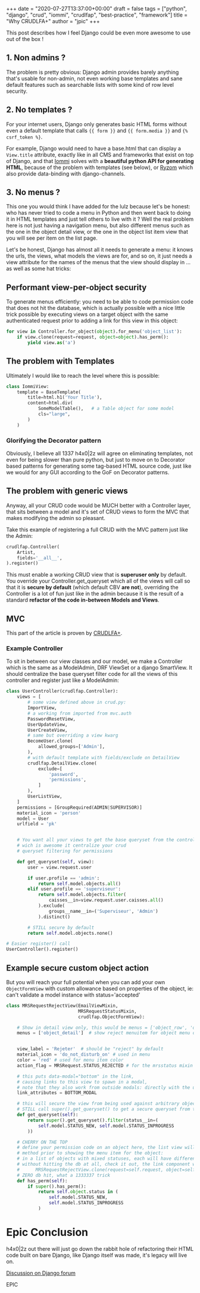 +++
date = "2020-07-27T13:37:00+00:00"
draft = false
tags = ["python", "django", "crud", "iommi", "crudlfap", "best-practice", "framework"]
title = "Why CRUDLFA+"
author = "jpic"
+++

This post describes how I feel Django could be even more awesome to use
out of the box !

## 1. Non admins ?

The problem is pretty obvious: Django admin provides barely anything that's
usable for non-admin, not even working base templates and sane default features
such as searchable lists with some kind of row level security.

## 2. No templates ?

For your internet users, Django only generates basic
HTML forms without even a default template that calls `{{ form }}` and `{{
form.media }}` and `{% csrf_token %}`.

For example, Django would need to have a base.html that can display a
`View.title` attribute, exactly like in all CMS and frameworks that exist on
top of Django, and that [Iommi](https://docs.iommi.rocks) solves with a
**beautiful python API for generating HTML**, because of the problem with
templates (see below), or [Ryzom](https://yourlabs.io/oss/ryzom) which also
provide data-binding with django-channels.

## 3. No menus ?

This one you would think I have added for the lulz because let's be honest: who has never tried to code a menu in Python and then went back to doing it in HTML templates and just tell others to live with it ? Well the real problem here is not just having a navigation menu, but also different menus such as the one in the object detail view, or the one in the object list item view that you will see per item on the list page.

Let's be honest, Django has almost all it needs to generate a menu: it knows the urls, the views, what models the views are for, and so on, it just needs a view attribute for the names of the menus that the view should display in ... as well as some hat tricks:

## Performant view-per-object security

To generate menus efficiently: you need to be able to code permission code that does not hit the database, which is actually possible with a nice little trick possible by executing views on a target object with the same authenticated request prior to adding a link for this view in this object:

```python
for view in Controller.for_object(object).for_menu('object_list'):
    if view.clone(request=request, object=object).has_perm():
        yield view.as('a')
```

## The problem with Templates

Ultimately I would like to reach the level where this is possible:

```python
class IommiView:
    template = BaseTemplate(
        title=html.h1('Your Title'),
        content=html.div(
            SomeModelTable(),   # a Table object for some model
            cls="large",
        )
    )
```

### Glorifying the Decorator pattern

Obviously, I believe all 1337 h4x0|2z will agree on eliminating templates, not
even for being slower than pure python, but just to move on to Decorator based
patterns for generating some tag-based HTML source code, just like we would for
any GUI according to the GoF on Decorator patterns.

## The problem with generic views

Anyway, all your CRUD code would be MUCH better with a Controller layer, that
sits between a model and it's set of CRUD views to form the MVC that makes
modifying the admin so pleasant.

Take this example of registering a full CRUD with the MVC pattern just like the
Admin:

```python
crudlfap.Controller(
    Artist,
    fields='__all__',
).register()
```

This must enable a working CRUD view that is **superuser only** by default. You
override your Controller.get_queryset which all of the views will call so that
it is **secure by default** (which default CBV **are not**), overriding the
Controller is a lot of fun just like in the admin because it is the result of a
standard **refactor of the code in-between Models and Views**.

## MVC

This part of the article is proven by [CRUDLFA+](https://yourlabs.io/oss/crudlfap).

### Example Controller

To sit in between our view classes and our model, we make a Controller which is the same as a ModelAdmin, DRF ViewSet or a django SmartView. It should centralize the base queryset filter code for all the views of this controller and register just like a ModelAdmin:

```python
class UserController(crudlfap.Controller):
    views = [
        # some view defined above in crud.py:
        ImportView,
        # a working from imported from mvc.auth
        PasswordResetView,
        UserUpdateView,
        UserCreateView,
        # same but overriding a view kwarg
        BecomeUser.clone(
            allowed_groups=['Admin'],
        ),
        # with default template with fields/exclude on DetailView
        crudlfap.DetailView.clone(
            exclude=[
                'password',
                'permissions',
            ]
        ),
        UserListView,
    ]
    permissions = [GroupRequired(ADMIN|SUPERVISOR)]
    material_icon = 'person'
    model = User
    urlfield = 'pk'


    # You want all your views to get the base queryset from the controller
    # wich is awesome it centralize your crud
    # queryset filtering for permissions

    def get_queryset(self, view):
        user = view.request.user

        if user.profile == 'admin':
            return self.model.objects.all()
        elif user.profile == 'superviseur':
            return self.model.objects.filter(
                caisses__in=view.request.user.caisses.all()
            ).exclude(
                groups__name__in=('Superviseur', 'Admin')
            ).distinct()

        # STILL secure by default
        return self.model.objects.none()

# Easier register() call
UserController().register()
```

## Example secure custom object action

But you will reach your full potential when you can add your own
`ObjectFormView` with custom allowance based on properties of the object, ie:
can't validate a model instance with status='accepted'

```python
class MRSRequestRejectView(EmailViewMixin,
                           MRSRequestStatusMixin,
                           crudlfap.ObjectFormView):

    # Show in detail view only, this would be menus = ['object_row', 'object_detail'] by default
    menus = ['object_detail']  # show reject menuitem for object menu of the detail page only !


    view_label = 'Rejeter'  # should be "reject" by default
    material_icon = 'do_not_disturb_on' # used in menu
    color = 'red' # used for menu item color
    action_flag = MRSRequest.STATUS_REJECTED # for the mrsstatus mixin

    # this puts data-modal="bottom" in the link,
    # causing links to this view to spawn in a modal,
    # note that they also work from outside modals: directly with the url
    link_attributes = BOTTOM_MODAL

    # this will secure the view from being used against arbitrary objects
    # STILL call super().get_queryset() to get a secure queryset from the controller
    def get_queryset(self):
        return super().get_queryset().filter(status__in=(
            self.model.STATUS_NEW, self.model.STATUS_INPROGRESS
        ))

    # CHERRY ON THE TOP
    # define your permission code on an object here, the list view will call this
    # method prior to showing the menu item for the object:
    # in a list of objects with mixed statuses, each will have different menuitems
    # without hitting the db at all, check it out, the link component will call
    #      MRSRequestRejectView.clone(request=self.request, object=self.object).has_perm()
    # ZERO db hit, what a 1333337 trick
    def has_perm(self):
        if super().has_perm():
            return self.object.status in (
                self.model.STATUS_NEW,
                self.model.STATUS_INPROGRESS
            )
```

# Epic Conclusion

h4x0|2z out there will just go down the rabbit hole of refactoring their HTML code built on bare Django, like Django itself was made, it's legacy will live on.

[Discussion on Django forum](https://forum.djangoproject.com/t/the-3-problems-of-django/3625)

EPIC
